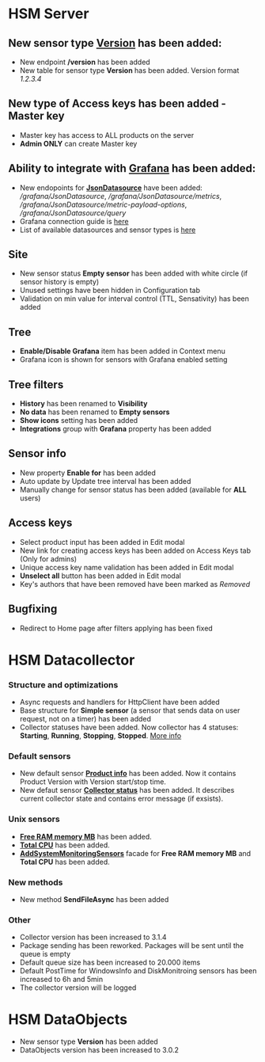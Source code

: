 # HSM Server

## New sensor type [**Version**](https://github.com/SoftFx/Hierarchical-Sensor-Monitoring/wiki/Sensor-types) has been added:
* New endpoint **/version** has been added
* New table for sensor type **Version** has been added. Version format *1.2.3.4*

## New type of Access keys has been added - **Master key**
* Master key has access to ALL products on the server
* **Admin ONLY** can create Master key

## Ability to integrate with [**Grafana**](https://grafana.com/) has been added:
* New endopoints for [**JsonDatasource**](https://grafana.com/grafana/plugins/simpod-json-datasource/) have been added: */grafana/JsonDatasource*, */grafana/JsonDatasource/metrics*, */grafana/JsonDatasource/metric-payload-options*, */grafana/JsonDatasource/query*
* Grafana connection guide is [here](https://github.com/SoftFx/Hierarchical-Sensor-Monitoring/wiki/Integration-with-Grafana)
* List of available datasources and sensor types is [here](https://github.com/SoftFx/Hierarchical-Sensor-Monitoring/wiki/Supported-Grafana-datasources#json-datasource)

## Site
* New sensor status **Empty sensor** has been added with white circle (if sensor history is empty)
* Unused settings have been hidden in Configuration tab
* Validation on min value for interval control (TTL, Sensativity) has been added

## Tree
* **Enable/Disable Grafana** item has been added in Context menu
* Grafana icon is shown for sensors with Grafana enabled setting

## Tree filters
* **History** has been renamed to **Visibility**
* **No data** has been renamed to **Empty sensors**
* **Show icons** setting has been added
* **Integrations** group with **Grafana** property has been added

## Sensor info
* New property **Enable for** has been added
* Auto update by Update tree interval has been added
* Manually change for sensor status has been added (available for **ALL** users)

## Access keys
* Select product input has been added in Edit modal
* New link for creating access keys has been added on Access Keys tab (Only for admins)
* Unique access key name validation has been added in Edit modal
* **Unselect all** button has been added in Edit modal
* Key's authors that have been removed have been marked as *Removed*

## Bugfixing
* Redirect to Home page after filters applying has been fixed

# HSM Datacollector

### Structure and optimizations
* Async requests and handlers for HttpClient have been added
* Base structure for **Simple sensor** (a sensor that sends data on user request, not on a timer) has been added
* Collector statuses have been added. Now collector has 4 statuses: **Starting**, **Running**, **Stopping**, **Stopped**. [More info](https://github.com/SoftFx/Hierarchical-Sensor-Monitoring/wiki/DataCollector-statuses)

### Default sensors
* New default sensor [**Product info**](https://github.com/SoftFx/Hierarchical-Sensor-Monitoring/wiki/Windows-sensors-collection#addproductversion) has been added. Now it contains Product Version with Version start/stop time.
* New defaut sensor [**Collector status**](https://github.com/SoftFx/Hierarchical-Sensor-Monitoring/wiki/Unix-sensors-collection#addcollectorstatus) has been added. It describes current collector state and contains error message (if exsists).

### Unix sensors
* [**Free RAM memory MB**](https://github.com/SoftFx/Hierarchical-Sensor-Monitoring/wiki/Unix-sensors-collection#addfreerammemory) has been added.
* [**Total CPU**](https://github.com/SoftFx/Hierarchical-Sensor-Monitoring/wiki/Unix-sensors-collection#addtotalcpu) has been added.
* [**AddSystemMonitoringSensors**](https://github.com/SoftFx/Hierarchical-Sensor-Monitoring/wiki/Unix-sensors-collection#addsystemmonitoringsensors) facade for **Free RAM memory MB** and **Total CPU** has been added.

### New methods
* New method **SendFileAsync** has been added

### Other
* Collector version has been increased to 3.1.4
* Package sending has been reworked. Packages will be sent until the queue is empty
* Default queue size has been increased to 20.000 items
* Default PostTime for WindowsInfo and DiskMonitroing sensors has been increased to 6h and 5min
* The collector version will be logged

# HSM DataObjects

* New sensor type **Version** has been added
* DataObjects version has been increased to 3.0.2